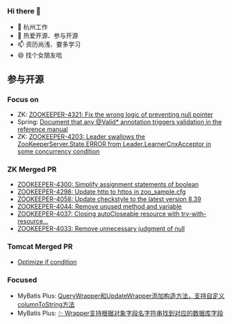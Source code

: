 ### Hi there 👋

- 🔭 杭州工作
- 👯 热爱开源、参与开源
- 📫 资历尚浅、要多学习
- 😄 找个女朋友哈


## 参与开源

### Focus on

- ZK: [ZOOKEEPER-4321: Fix the wrong logic of preventing null pointer](https://github.com/apache/zookeeper/pull/1715)
- Spring: [Document that any @Valid* annotation triggers validation in the reference manual](https://github.com/spring-projects/spring-framework/issues/27050)
- ZK: [ZOOKEEPER-4203: Leader swallows the ZooKeeperServer.State.ERROR from Leader.LearnerCnxAcceptor in some concurrency condition](https://github.com/apache/zookeeper/pull/1596)


### ZK Merged PR

- [ZOOKEEPER-4300: Simplify assignment statements of boolean
](https://github.com/apache/zookeeper/commit/016ffd9a3ec2cb669071e881d677441314aa8bfd)
- [ZOOKEEPER-4298: Update http to https in zoo_sample.cfg](https://github.com/apache/zookeeper/commit/c499202a2c470e2e365ef109c8e49784cb043367)
- [ZOOKEEPER-4058: Update checkstyle to the latest version 8.39](https://github.com/apache/zookeeper/commit/e8dc2b3210b001094b6179e0deacdb2cebded31f)
- [ZOOKEEPER-4044: Remove unused method and variable](https://github.com/apache/zookeeper/commit/a10c6b4a78fa28b785d18cc973026da971bb4fe3)
- [ZOOKEEPER-4037: Closing autoCloseable resource with try-with-resource…
](https://github.com/apache/zookeeper/commit/a30acd2b9168042d52f593c985cbbda8622d83d7)
- [ZOOKEEPER-4033: Remove unnecessary judgment of null](https://github.com/apache/zookeeper/commit/a67272a0ad8b1138c61306a02563fc39a0c79101)


### Tomcat Merged PR

- [Optimize if condition](https://github.com/apache/tomcat/commit/92eabe5b666f3a6c699ef70bb64be0e8716d006a)


### Focused

- MyBatis Plus: [QueryWrapper和UpdateWrapper添加构造方法，支持自定义columnToString方法](https://github.com/baomidou/mybatis-plus/pull/3620)
- MyBatis Plus: [✨ Wrapper支持根据对象字段名字符串找到对应的数据库字段](https://github.com/baomidou/mybatis-plus/pull/3622)
